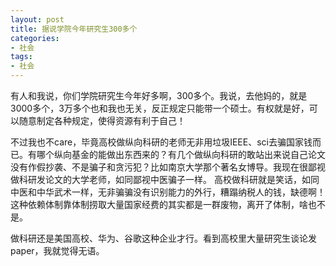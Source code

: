 ```yaml
---
layout: post
title: 据说学院今年研究生300多个
categories:
- 社会
tags:
- 社会
---
```

<!--more-->

有人和我说，你们学院研究生今年好多啊，300多个。我说，去他妈的，就是3000多个，3万多个也和我也无关，反正规定只能带一个硕士。有权就是好，可以随意制定各种规定，使得资源有利于自己！

不过我也不care，毕竟高校做纵向科研的老师无非用垃圾IEEE、sci去骗国家钱而已。有哪个纵向基金的能做出东西来的？有几个做纵向科研的敢站出来说自己论文没有作假抄袭、不是骗子和贪污犯？比如南京大学那个著名女博导。我现在很鄙视做科研发论文的大学老师，如同鄙视中医骗子一样。 高校做科研就是笑话，如同中医和中华武术一样，无非骗骗没有识别能力的外行，糟蹋纳税人的钱，缺德啊！这种依赖体制靠体制捞取大量国家经费的其实都是一群废物，离开了体制，啥也不是。

做科研还是美国高校、华为、谷歌这种企业才行。看到高校里大量研究生谈论发paper，我就觉得无语。
